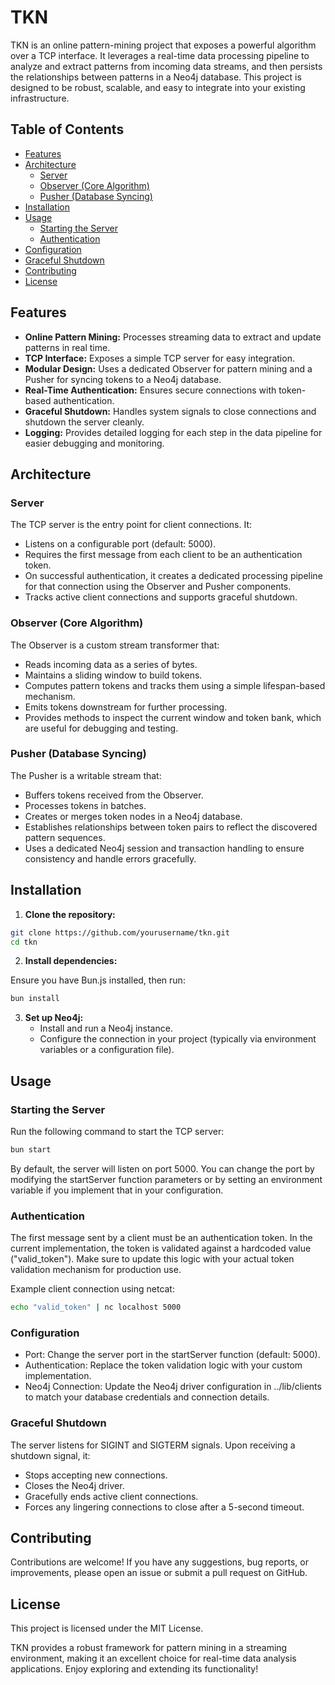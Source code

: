 # TKN

TKN is an online pattern-mining project that exposes a powerful algorithm over a TCP interface. It leverages a real-time data processing pipeline to analyze and extract patterns from incoming data streams, and then persists the relationships between patterns in a Neo4j database. This project is designed to be robust, scalable, and easy to integrate into your existing infrastructure.

## Table of Contents

- [Features](#features)
- [Architecture](#architecture)
  - [Server](#server)
  - [Observer (Core Algorithm)](#observer-core-algorithm)
  - [Pusher (Database Syncing)](#pusher-database-syncing)
- [Installation](#installation)
- [Usage](#usage)
  - [Starting the Server](#starting-the-server)
  - [Authentication](#authentication)
- [Configuration](#configuration)
- [Graceful Shutdown](#graceful-shutdown)
- [Contributing](#contributing)
- [License](#license)

## Features

- **Online Pattern Mining:** Processes streaming data to extract and update patterns in real time.
- **TCP Interface:** Exposes a simple TCP server for easy integration.
- **Modular Design:** Uses a dedicated Observer for pattern mining and a Pusher for syncing tokens to a Neo4j database.
- **Real-Time Authentication:** Ensures secure connections with token-based authentication.
- **Graceful Shutdown:** Handles system signals to close connections and shutdown the server cleanly.
- **Logging:** Provides detailed logging for each step in the data pipeline for easier debugging and monitoring.

## Architecture

### Server

The TCP server is the entry point for client connections. It:

- Listens on a configurable port (default: 5000).
- Requires the first message from each client to be an authentication token.
- On successful authentication, it creates a dedicated processing pipeline for that connection using the Observer and Pusher components.
- Tracks active client connections and supports graceful shutdown.

### Observer (Core Algorithm)

The Observer is a custom stream transformer that:

- Reads incoming data as a series of bytes.
- Maintains a sliding window to build tokens.
- Computes pattern tokens and tracks them using a simple lifespan-based mechanism.
- Emits tokens downstream for further processing.
- Provides methods to inspect the current window and token bank, which are useful for debugging and testing.

### Pusher (Database Syncing)

The Pusher is a writable stream that:

- Buffers tokens received from the Observer.
- Processes tokens in batches.
- Creates or merges token nodes in a Neo4j database.
- Establishes relationships between token pairs to reflect the discovered pattern sequences.
- Uses a dedicated Neo4j session and transaction handling to ensure consistency and handle errors gracefully.

## Installation

1. **Clone the repository:**

```bash
git clone https://github.com/yourusername/tkn.git
cd tkn
```

2. **Install dependencies:**

Ensure you have Bun.js installed, then run:

```bash
bun install
```

3. **Set up Neo4j:**
   - Install and run a Neo4j instance.
   - Configure the connection in your project (typically via environment variables or a configuration file).

## Usage

### Starting the Server

Run the following command to start the TCP server:

```bash
bun start
```

By default, the server will listen on port 5000. You can change the port by modifying the startServer function parameters or by setting an environment variable if you implement that in your configuration.

### Authentication

The first message sent by a client must be an authentication token. In the current implementation, the token is validated against a hardcoded value ("valid_token"). Make sure to update this logic with your actual token validation mechanism for production use.

Example client connection using netcat:

```bash
echo "valid_token" | nc localhost 5000
```

### Configuration

- Port: Change the server port in the startServer function (default: 5000).
- Authentication: Replace the token validation logic with your custom implementation.
- Neo4j Connection: Update the Neo4j driver configuration in ../lib/clients to match your database credentials and connection details.

### Graceful Shutdown

The server listens for SIGINT and SIGTERM signals. Upon receiving a shutdown signal, it:

- Stops accepting new connections.
- Closes the Neo4j driver.
- Gracefully ends active client connections.
- Forces any lingering connections to close after a 5-second timeout.

## Contributing

Contributions are welcome! If you have any suggestions, bug reports, or improvements, please open an issue or submit a pull request on GitHub.

## License

This project is licensed under the MIT License.

TKN provides a robust framework for pattern mining in a streaming environment, making it an excellent choice for real-time data analysis applications. Enjoy exploring and extending its functionality!
